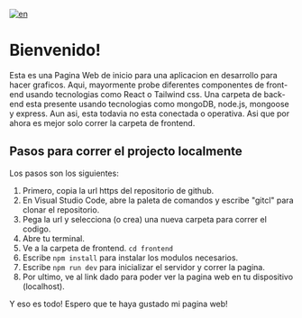 [![en](https://img.shields.io/badge/language-english-green.svg)](https://github.com/FabrizioVal/PaginaDefinitiva/blob/main/README.md?plain=1)

# Bienvenido!

Esta es una Pagina Web de inicio para una aplicacion en desarrollo para hacer graficos.
Aqui, mayormente probe diferentes componentes de front-end usando tecnologias como React o Tailwind css.
Una carpeta de back-end esta presente usando tecnologias como mongoDB, node.js, mongoose y express. Aun asi, esta todavia no esta conectada o operativa. Asi que por ahora es mejor solo correr la carpeta de frontend.

## Pasos para correr el projecto localmente

Los pasos son los siguientes:



1. Primero, copia la url https del repositorio de github.
2. En Visual Studio Code, abre la paleta de comandos y escribe "gitcl" para clonar el repositorio.  
3. Pega la url y selecciona (o crea) una nueva carpeta para correr el codigo. 
4. Abre tu terminal.
5. Ve a la carpeta de frontend.
`cd frontend`
7. Escribe `npm install` para instalar los modulos necesarios.
8. Escribe `npm run dev` para inicializar el servidor y correr la pagina.
9. Por ultimo, ve al link dado para poder ver la pagina web en tu dispositivo (localhost).

Y eso es todo! Espero que te haya gustado mi pagina web!
